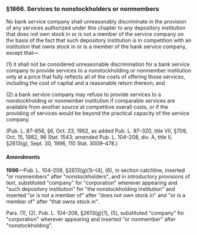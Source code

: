 ### §1866. Services to nonstockholders or nonmembers ###

No bank service company shall unreasonably discriminate in the provision of any services authorized under this chapter to any depository institution that does not own stock in or is not a member of the service company on the basis of the fact that such depository institution is in competition with an institution that owns stock in or is a member of the bank service company, except that—

(1) it shall not be considered unreasonable discrimination for a bank service company to provide services to a nonstockholding or nonmember institution only at a price that fully reflects all of the costs of offering those services, including the cost of capital and a reasonable return thereon; and

(2) a bank service company may refuse to provide services to a nonstockholding or nonmember institution if comparable services are available from another source at competitive overall costs, or if the providing of services would be beyond the practical capacity of the service company.

(Pub. L. 87–856, §6, Oct. 23, 1962, as added Pub. L. 97–320, title VII, §709, Oct. 15, 1982, 96 Stat. 1543; amended Pub. L. 104–208, div. A, title II, §2613(g), Sept. 30, 1996, 110 Stat. 3009–478.)

#### Amendments ####

**1996**—Pub. L. 104–208, §2613(g)(1)–(4), (6), in section catchline, inserted "or nonmembers" after "nonstockholders", and in introductory provisions of text, substituted "company" for "corporation" wherever appearing and "such depository institution" for "the nonstockholding institution" and inserted "or is not a member of" after "does not own stock in" and "or is a member of" after "that owns stock in".

Pars. (1), (2). Pub. L. 104–208, §2613(g)(1), (5), substituted "company" for "corporation" wherever appearing and inserted "or nonmember" after "nonstockholding".